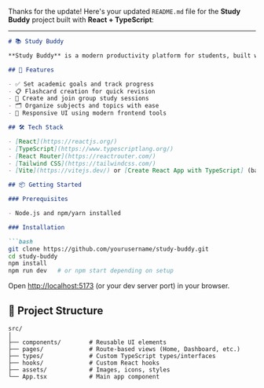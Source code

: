 Thanks for the update! Here's your updated `README.md` file for the **Study Buddy** project built with **React + TypeScript**:

---

````markdown
# 📚 Study Buddy

**Study Buddy** is a modern productivity platform for students, built with **React and TypeScript**. It helps learners stay organized, revise better, and collaborate effectively — without relying on AI-based complexity. The app is designed with simplicity, focus, and clean UX in mind.

## 🚀 Features

- ✅ Set academic goals and track progress  
- 📋 Flashcard creation for quick revision  
- 👥 Create and join group study sessions  
- 🗂️ Organize subjects and topics with ease  
- 📱 Responsive UI using modern frontend tools  

## 🛠️ Tech Stack

- [React](https://reactjs.org/)  
- [TypeScript](https://www.typescriptlang.org/)  
- [React Router](https://reactrouter.com/)  
- [Tailwind CSS](https://tailwindcss.com/)  
- [Vite](https://vitejs.dev/) or [Create React App with TypeScript] (based on your setup)

## 📦 Getting Started

### Prerequisites

- Node.js and npm/yarn installed

### Installation

```bash
git clone https://github.com/yourusername/study-buddy.git
cd study-buddy
npm install
npm run dev   # or npm start depending on setup
````

Open [http://localhost:5173](http://localhost:5173) (or your dev server port) in your browser.

## 📁 Project Structure

```
src/
│
├── components/        # Reusable UI elements
├── pages/             # Route-based views (Home, Dashboard, etc.)
├── types/             # Custom TypeScript types/interfaces
├── hooks/             # Custom React hooks
├── assets/            # Images, icons, styles
└── App.tsx            # Main app component
```
